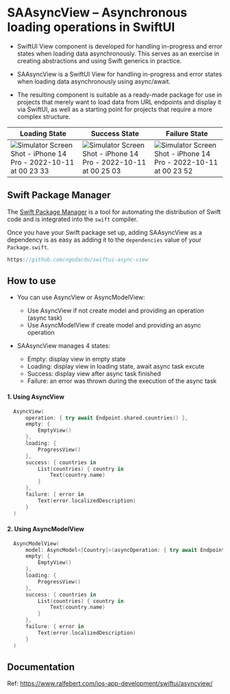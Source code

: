 # SAAsyncView – Asynchronous loading operations in SwiftUI

- SwiftUI View component is developed for handling in-progress and error states when loading data asynchronously. This serves as an exercise in creating abstractions and using Swift generics in practice.

- SAAsyncView is a SwiftUI View for handling in-progress and error states when loading data asynchronously using async/await.

- The resulting component is suitable as a ready-made package for use in projects that merely want to load data from URL endpoints and display it via SwiftUI, as well as a starting point for projects that require a more complex structure.

| Loading State | Success State | Failure State
| --- | --- | --- |
| ![Simulator Screen Shot - iPhone 14 Pro - 2022-10-11 at 00 23 33](https://user-images.githubusercontent.com/3876384/194921622-10a3d318-5c38-43e2-9cda-d7eb16b3ed6f.png) | ![Simulator Screen Shot - iPhone 14 Pro - 2022-10-11 at 00 25 03](https://user-images.githubusercontent.com/3876384/194921716-3701cd62-6bfb-45b1-bda8-e122332c4387.png) | ![Simulator Screen Shot - iPhone 14 Pro - 2022-10-11 at 00 23 52](https://user-images.githubusercontent.com/3876384/194921738-0fbbf1c5-d1ee-492a-abb5-806d7766e54c.png) |

## Swift Package Manager

The [Swift Package Manager](https://swift.org/package-manager/) is a tool for automating the distribution of Swift code and is integrated into the `swift` compiler. 

Once you have your Swift package set up, adding SAAsyncView as a dependency is as easy as adding it to the `dependencies` value of your `Package.swift`.

```swift
https://github.com/ngodacdu/swiftui-async-view
```

## How to use

- You can use AsyncView or AsyncModelView:
  - Use AsyncView if not create model and providing an operation (async task)
  - Use AsyncModelView if create model and providing an async operation
  
- SAAsyncView manages 4 states:
  - Empty: display view in empty state
  - Loading: display view in loading state, await async task excute
  - Success: display view after async task finished
  - Failure: an error was thrown during the execution of the async task

#### 1. Using AsyncView

```swift
  AsyncView(
      operation: { try await Endpoint.shared.countries() },
      empty: {
          EmptyView()
      },
      loading: {
          ProgressView()
      },
      success: { countries in
          List(countries) { country in
              Text(country.name)
          }
      },
      failure: { error in
          Text(error.localizedDescription)
      }
  )
```

#### 2. Using AsyncModelView

```swift
  AsyncModelView(
      model: AsyncModel<[Country]>(asyncOperation: { try await Endpoint.shared.countries() }),
      empty: {
          EmptyView()
      },
      loading: {
          ProgressView()
      },
      success: { countries in
          List(countries) { country in
              Text(country.name)
          }
      },
      failure: { error in
          Text(error.localizedDescription)
      }
  )
```

## Documentation

Ref: https://www.ralfebert.com/ios-app-development/swiftui/asyncview/
